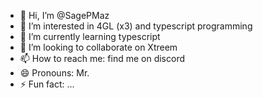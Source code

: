 - 👋 Hi, I’m @SagePMaz
- 👀 I’m interested in 4GL (x3) and typescript programming
- 🌱 I’m currently learning typescript
- 💞️ I’m looking to collaborate on Xtreem
- 📫 How to reach me: find me on discord
- 😄 Pronouns: Mr.
- ⚡ Fun fact: ...

<!---
SagePMaz/SagePMaz is a ✨ special ✨ repository because its `README.md` (this file) appears on your GitHub profile.
You can click the Preview link to take a look at your changes.
--->
